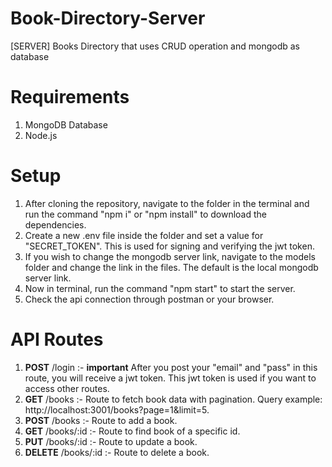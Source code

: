 # Book-Directory-Server
[SERVER] Books Directory that uses CRUD operation and mongodb as database

# Requirements
1. MongoDB Database
2. Node.js

# Setup
1. After cloning the repository, navigate to the folder in the terminal and run the command "npm i" or "npm install" to download the dependencies.
2. Create a new .env file inside the folder and set a value for "SECRET_TOKEN". This is used for signing and verifying the jwt token.
3. If you wish to change the mongodb server link, navigate  to the models folder and change the link in the files. The default is the local mongodb server link.
4. Now in terminal, run the command "npm start" to start the server.
5. Check the api connection through postman or your browser.

# API Routes
1. **POST**   /login     :- **important** After you post your "email" and "pass" in this route, you will receive a jwt token. This jwt token is used if you want to access other routes.
2. **GET**    /books     :- Route to fetch book data with pagination. Query example: http://localhost:3001/books?page=1&limit=5.
3. **POST**   /books     :- Route to add a book.
4. **GET**    /books/:id :- Route to find book of a specific id.
5. **PUT**    /books/:id :- Route to update a book.
6. **DELETE** /books/:id :- Route to delete a book.



